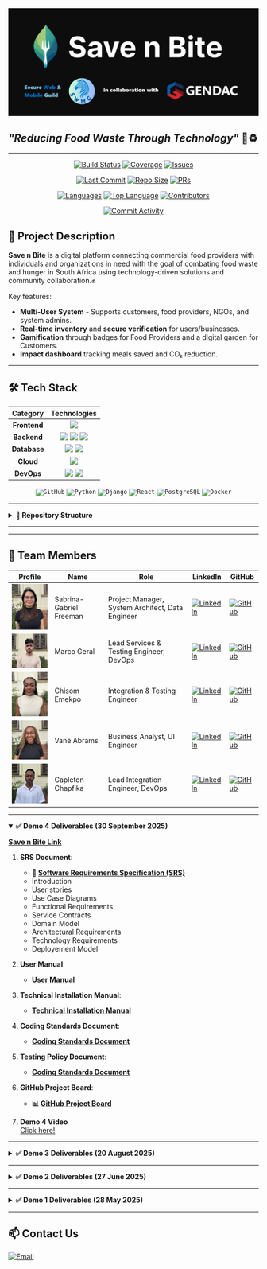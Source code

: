 
<img src="assets/LOGO_WITH_SWMG_AND_GENDAC.png"/>

## *"Reducing Food Waste Through Technology"* 🍎♻️

---

<div align="center">

[![Build Status](https://img.shields.io/github/actions/workflow/status/COS301-SE-2025/Save-n-Bite/build.yml?style=for-the-badge&color=green&label=Build)](https://github.com/COS301-SE-2025/Save-n-Bite/actions)
[![Coverage](https://img.shields.io/coveralls/github/COS301-SE-2025/Save-n-Bite/main?style=for-the-badge&color=9cf)](https://coveralls.io/github/COS301-SE-2025/Save-n-Bite?branch=main)
[![Issues](https://img.shields.io/github/issues/COS301-SE-2025/Save-n-Bite?style=for-the-badge&color=red)](https://github.com/COS301-SE-2025/Save-n-Bite/issues)

[![Last Commit](https://img.shields.io/github/last-commit/COS301-SE-2025/Save-n-Bite?style=for-the-badge&color=blue)](https://github.com/COS301-SE-2025/Save-n-Bite/commits)
[![Repo Size](https://img.shields.io/github/repo-size/COS301-SE-2025/Save-n-Bite?style=for-the-badge&color=blueviolet)](https://github.com/COS301-SE-2025/Save-n-Bite)
[![PRs](https://img.shields.io/github/issues-pr/COS301-SE-2025/Save-n-Bite?style=for-the-badge&color=ff69b4)](https://github.com/COS301-SE-2025/Save-n-Bite/pulls)

[![Languages](https://img.shields.io/github/languages/count/COS301-SE-2025/Save-n-Bite?style=for-the-badge&color=orange)](https://github.com/COS301-SE-2025/Save-n-Bite)
[![Top Language](https://img.shields.io/github/languages/top/COS301-SE-2025/Save-n-Bite?style=for-the-badge&logo=react&label=React&color=61DAFB)](https://github.com/COS301-SE-2025/Save-n-Bite)
[![Contributors](https://img.shields.io/github/contributors/COS301-SE-2025/Save-n-Bite?style=for-the-badge&color=success)](https://github.com/COS301-SE-2025/Save-n-Bite/graphs/contributors)

[![Commit Activity](https://img.shields.io/github/commit-activity/w/COS301-SE-2025/Save-n-Bite?style=for-the-badge&color=yellow)](https://github.com/COS301-SE-2025/Save-n-Bite/commits)

</div>

## 📌 Project Description
**Save n Bite** is a digital platform connecting commercial food providers with individuals and organizations in need with the goal of combating food waste and hunger in South Africa using technology-driven solutions and community collaboration.✊

Key features:  
- **Multi-User System** - Supports customers, food providers, NGOs, and system admins. 
- **Real-time inventory** and **secure verification** for users/businesses.  
- **Gamification** through badges for Food Providers and a digital garden for Customers.  
- **Impact dashboard** tracking meals saved and CO₂ reduction.  

---

## 🛠️ Tech Stack
<div align="center">

<table>
  <thead>
    <tr>
      <th style="text-align: center;">Category</th>
      <th style="text-align: center;">Technologies</th>
    </tr>
  </thead>
  <tbody>
    <tr>
      <td style="text-align: center;"><strong>Frontend</strong></td>
      <td style="text-align: center;">
        <img src="https://img.shields.io/badge/React-61DAFB?style=for-the-badge&logo=react&logoColor=black" />
      </td>
    </tr>
    <tr>
      <td style="text-align: center;"><strong>Backend</strong></td>
      <td style="text-align: center;">
        <img src="https://img.shields.io/badge/Django-092E20?style=for-the-badge&logo=django&logoColor=white" />
        <img src="https://img.shields.io/badge/DRF-ff1709?style=for-the-badge&logo=django&logoColor=white" />
        <img src="https://img.shields.io/badge/JWT-000000?style=for-the-badge&logo=jsonwebtokens&logoColor=white" />
      </td>
    </tr>
    <tr>
      <td style="text-align: center;"><strong>Database</strong></td>
      <td style="text-align: center;">
        <img src="https://img.shields.io/badge/PostgreSQL-336791?style=for-the-badge&logo=postgresql&logoColor=white" />
        <img src="https://img.shields.io/badge/Redis-DC382D?style=for-the-badge&logo=redis&logoColor=white" />
      </td>
    </tr>
    <tr>
      <td style="text-align: center;"><strong>Cloud</strong></td>
      <td style="text-align: center;">
        <img src="https://img.shields.io/badge/Azure-0078D4?style=for-the-badge&logo=microsoftazure&logoColor=white" />
      </td>
    </tr>
    <tr>
      <td style="text-align: center;"><strong>DevOps</strong></td>
      <td style="text-align: center;">
        <img src="https://img.shields.io/badge/Docker-2496ED?style=for-the-badge&logo=docker&logoColor=white" />
        <img src="https://img.shields.io/badge/GitHub%20Actions-2088FF?style=for-the-badge&logo=githubactions&logoColor=white" />
      </td>
    </tr>
  </tbody>
</table>

</div>

<div align="center">
	<code><img width="70" src="https://raw.githubusercontent.com/marwin1991/profile-technology-icons/refs/heads/main/icons/github.png" alt="GitHub" title="GitHub"/></code>
	<code><img width="70" src="https://raw.githubusercontent.com/marwin1991/profile-technology-icons/refs/heads/main/icons/python.png" alt="Python" title="Python"/></code>
	<code><img width="70" src="https://raw.githubusercontent.com/marwin1991/profile-technology-icons/refs/heads/main/icons/django.png" alt="Django" title="Django"/></code>
	<code><img width="70" src="https://raw.githubusercontent.com/marwin1991/profile-technology-icons/refs/heads/main/icons/react.png" alt="React" title="React"/></code>
	<code><img width="70" src="https://raw.githubusercontent.com/marwin1991/profile-technology-icons/refs/heads/main/icons/postgresql.png" alt="PostgreSQL" title="PostgreSQL"/></code>
	<code><img width="70" src="https://raw.githubusercontent.com/marwin1991/profile-technology-icons/refs/heads/main/icons/docker.png" alt="Docker" title="Docker"/></code>
</div>

---

<details>
<summary><strong>📂 Repository Structure</strong></summary>

```text
save-n-bite/
├── save-n-bite-backend/       # Django backend application
│   ├── backend/               # Main Django project
│   │   ├── __init__.py
│   │   ├── settings.py        # Configuration settings
│   │   ├── urls.py           # Main URL routing
│   │   ├── wsgi.py           # WSGI configuration
│   │   └── asgi.py           # ASGI configuration
│   ├── authentication/        # User authentication app
│   ├── admin_system/          # Administration app
│   ├── food_listings/         # Food listing management
│   ├── interactions/          # User interactions (cart, orders)
│   ├── notifications/         # Notification system
│   ├── analytics/            # AI/ML analytics
│   ├── scheduling/           # Pickup/delivery scheduling
│   ├── reviews/              # Review and rating system
│   ├── static/               # Static files
│   ├── media/                # User-uploaded media
│   ├── logs/                 # System logs
│   ├── requirements.txt      # Environment requirements
│   ├── manage.py             # Django management script
│   ├── blop_storage.py       # BLOB srorage config
│   └── pyproject.toml        # Poetry configuration
├── save-n-bite-frontend/     # React frontend application
│   ├── dist/                 # containing assets
│   ├── public/               # Public assets
│   ├── src/                  # Source code
│   │   ├── components/       # React components
│   │   │   ├── auth/         # Authentication components
│   │   │   ├── common/       # Shared components
│   │   │   └── pages/        # Page components
│   │   ├── hooks/            # Custom React hooks
│   │   ├── services/         # API service layer
│   │   ├── utils/            # Utility functions
│   │   ├── styles/           # CSS/styling files
│   │   ├── __mocks__/        # Test mocks
│   │   └── setupTests.js     # Test configuration
│   ├── package.json          # Dependencies and scripts
│   ├── vite.config.js        # Vite configuration
│   ├── tailwind.config.js    # Tailwind CSS configuration
│   └── jest.config.js        # Jest testing configuration
├── documentation/            # Project documentation
└── README.md               # Project overview
```
</details>

---

---

## 👥 Team Members
| Profile               | Name                  | Role                | LinkedIn                                      | GitHub                                   |
|-----------------------|-----------------------|---------------------|-----------------------------------------------|------------------------------------------|
| <img src="assets/Saber.jpg" width="130" /> | Sabrina-Gabriel Freeman | Project Manager, System Architect, Data Engineer | [![LinkedIn](https://img.shields.io/badge/LinkedIn-0077B5?style=flat&logo=linkedin)](https://www.linkedin.com/in/sabrina-gabriel-freeman-a57281346) | [![GitHub](https://img.shields.io/badge/GitHub-181717?style=flat&logo=github)](https://github.com/SaberF24) |
| <img src="assets/Marco.jpg" width="130" /> | Marco Geral | Lead Services & Testing Engineer, DevOps | [![LinkedIn](https://img.shields.io/badge/LinkedIn-0077B5?style=flat&logo=linkedin)](https://www.linkedin.com/in/marco-geral-820b7a355/) | [![GitHub](https://img.shields.io/badge/GitHub-181717?style=flat&logo=github)](https://github.com/Marco-Geral) |
| <img src="assets/Chisom.jpg" width="130" /> | Chisom Emekpo | Integration & Testing Engineer | [![LinkedIn](https://img.shields.io/badge/LinkedIn-0077B5?style=flat&logo=linkedin)](https://www.linkedin.com/in/chisom-emekpo-39b89827l/) | [![GitHub](https://img.shields.io/badge/GitHub-181717?style=flat&logo=github)](https://github.com/somworld6) |
| <img src="assets/Vane.jpg" width="130" /> | Vané Abrams | Business Analyst, UI Engineer | [![LinkedIn](https://img.shields.io/badge/LinkedIn-0077B5?style=flat&logo=linkedin)](http://www.linkedin.com/in/vane-abrams–40569b305) | [![GitHub](https://img.shields.io/badge/GitHub-181717?style=flat&logo=github)](https://github.com/vdenise20) |
| <img src="assets/Capleton.jpg" width="130" /> | Capleton Chapfika | Lead Integration Engineer, DevOps | [![LinkedIn](https://img.shields.io/badge/LinkedIn-0077B5?style=flat&logo=linkedin)](https://www.linkedin.com/in/capletonchapfika/) | [![GitHub](https://img.shields.io/badge/GitHub-181717?style=flat&logo=github)](https://github.com/Capleton11) |

---

<details open>
<summary><strong>✅ Demo 4 Deliverables (30 September 2025)</strong></summary>

**[Save n Bite Link](https://savenbiteportal-f5ggcpczf5f2f8b4.southafricanorth-01.azurewebsites.net/)**  

1. **SRS Document**:  
   - **📄 [Software Requirements Specification (SRS)](documentation/Demo_4/SRS-V4.pdf)**  
   - Introduction  
   - User stories  
   - Use Case Diagrams  
   - Functional Requirements  
   - Service Contracts  
   - Domain Model  
   - Architectural Requirements  
   - Technology Requirements
   - Deployement Model   

2. **User Manual**:  
   - **[User Manual](documentation/Demo_4/User_Manual_v4.pdf)**  

3. **Technical Installation Manual**:  
   - **[Technical Installation Manual](documentation/Demo_4/Technical_Installation_Manual_v2.pdf)**  

4. **Coding Standards Document**:  
   - **[Coding Standards Document](documentation/Demo_4/Coding_Standards_Document-v4.pdf)**
  
5. **Testing Policy Document**:  
   - **[Coding Standards Document](documentation/Demo_4/Testing_Policy.pdf)**
  
6. **GitHub Project Board**:  
   - **📊 [GitHub Project Board](https://github.com/orgs/COS301-SE-2025/projects/177/views/2)** 

7. **Demo 4 Video**  
   [Click here!](https://www.canva.com/design/DAGowUskyDY/E8nYEYzEWrMe1D13DkMVFw/watch?utm_content=DAGowUskyDY&utm_campaign=designshare&utm_medium=link2&utm_source=uniquelinks&utlId=h3390ca1771)

</details>

---

<details>
<summary><strong>✅ Demo 3 Deliverables (20 August 2025)</strong></summary>

1. **SRS Document**:  
   - **📄 [Software Requirements Specification (SRS)](documentation/SRS-V3.pdf)**  
   - Introduction  
   - User stories  
   - Use Case Diagrams  
   - Functional Requirements  
   - Service Contracts  
   - Domain Model  
   - Architectural Requirements  
   - Technology Requirements  

2. **User Manual**:  
   - **[User Manual](documentation/User_Manual.pdf)**  

3. **Technical Installation Manual**:  
   - **[Technical Installation Manual](documentation/Technical_Installation_Manual.pdf)**  

4. **Coding Standards Document**:  
   - **[Coding Standards Document](documentation/Coding_Standards_Document.pdf)**  

5. **Demo 3 Video**  
   [Click here!](https://www.canva.com/design/DAGowUskyDY/E8nYEYzEWrMe1D13DkMVFw/watch?utm_content=DAGowUskyDY&utm_campaign=designshare&utm_medium=link2&utm_source=uniquelinks&utlId=h3390ca1771)

</details>

---

<details>
<summary><strong>✅ Demo 2 Deliverables (27 June 2025)</strong></summary>

1. **Implemented Use Cases:**  
## ✅ Demo 2 Deliverables (27 June 2025)
1. **Coding Standards Document**:  
   - **[Click Here](documentation/coding_standards_doc.md)**
     
2. **User Manual**:  
   - **[Click Here](documentation/save_n_bite_user_manuals.md)**
     
3. **Implemented Use Cases:**   
   - User registration/login (JWT/OAuth2).✅    
   - User themes and profile preferences (React + PostgreSQL).✅  
   - Validation of user input (React + Django validators).✅  
   - Food listing by businesses (React, Django + Redis).✅  
   - Browsing food listings (React + Django API, Redis).✅  
   - Purchase/Request food (React + Django REST, PostgreSQL).✅  
   - Notifications system (Django + WebSocket, Redis for real-time pub/sub).✅  
   - Scheduling and Pickup system (React + Django REST, PostgreSQL + Redis caching).✅  
   - Feedback and Reviews system (React + Django REST, PostgreSQL + moderation).✅  
   - Business Analytics system (Django + Pandas, Scikit-learn for ML predictions, PostgreSQL + Redis).✅  

2. **SRS Document**:  
   - Feedback and Revies system (React + Django REST, PostgreSQL + moderation).✅  
   - Business Analytics system (Django).✅  

4. **SRS Document**:  
   - **📄 [Software Requirements Specification (SRS)](documentation/SRS-V2.md)**  
   - Introduction  
   - User stories  
   - Use Case Diagrams  
   - Functional Requirements  
   - Service Contracts  
   - Domain Model  
   - Architectural Requirements  
   - Technology Requirements  

3. **GitHub Hygiene**:  
   We follow a GitFlow-inspired branching strategy to maintain clean and organized version control. The *main* branch holds production-ready code, while all active development takes place in the *dev* branch. From dev, we maintain separate long-lived backend and frontend branches to isolate concerns. Features are developed in *feature/* branches branched off their respective areas, and urgent fixes are handled in *hotfix/* branches. All changes are merged via pull requests with code reviews to ensure stability, consistency, and collaboration across the team.

4. **GitHub Project Board**:  
   - **📊 [GitHub Project Board](https://github.com/orgs/COS301-SE-2025/projects/177/views/2)**  

5. **Demo 2 Video**  
   [Click here!](https://www.canva.com/design/DAGowUskyDY/E8nYEYzEWrMe1D13DkMVFw/watch?utm_content=DAGowUskyDY&utm_campaign=designshare&utm_medium=link2&utm_source=uniquelinks&utlId=h3390ca1771)
=======
6. **Demo 2 Video**
   [Click here!](https://www.canva.com/design/DAGriFQ7F2g/6gApEr2CMYT49InocxWEUQ/watch?utm_content=DAGriFQ7F2g&utm_campaign=designshare&utm_medium=link2&utm_source=uniquelinks&utlId=hc89293d863)

</details>

---

<details>
<summary><strong>✅ Demo 1 Deliverables (28 May 2025)</strong></summary>

1. **Implemented Use Cases:**  
   - User registration/login (JWT/OAuth2).    
   - User themes and profile preferences (React + PostgreSQL).  
   - Validation of user input (React + Django validators).  
   - Food listing by businesses (React, Django + Redis).  
   - Browsing food listings (React + Django API, Redis).  
   - Purchase/Request food (React + Django REST, PostgreSQL).  

2. **SRS Document**:  
   - **📄 [Software Requirements Specification (SRS)](documentation/SRS.md)**  
   - Introduction  
   - User stories  
   - Use Case Diagrams  
   - Functional Requirements  
   - Service Contracts  
   - Domain Model  
   - Architectural Requirements  
   - Technology Requirements  

3. **GitHub Hygiene**:  
   We follow a GitFlow-inspired branching strategy to maintain clean and organized version control. The *main* branch holds production-ready code, while all active development takes place in the *dev* branch. From dev, we maintain separate long-lived backend and frontend branches to isolate concerns. Features are developed in *feature/* branches branched off their respective areas, and urgent fixes are handled in *hotfix/* branches. All changes are merged via pull requests with code reviews to ensure stability, consistency, and collaboration across the team.

4. **GitHub Project Board**:  
   - **📊 [GitHub Project Board](https://github.com/orgs/COS301-SE-2025/projects/177/views/2)**  

5. **Demo 1 Video**  
   [Click here!](https://www.canva.com/design/DAGowUskyDY/E8nYEYzEWrMe1D13DkMVFw/watch?utm_content=DAGowUskyDY&utm_campaign=designshare&utm_medium=link2&utm_source=uniquelinks&utlId=h3390ca1771)

</details>


---

## 📫 Contact Us
 [![Email](https://img.shields.io/badge/Email-swmguild@gmail.com-D14836?logo=gmail)](mailto:swmguild@gmail.com)















